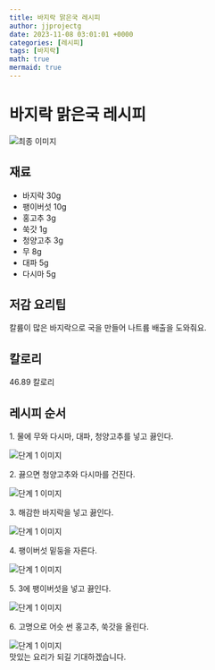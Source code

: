 ```yaml
---
title: 바지락 맑은국 레시피
author: jjprojectg
date: 2023-11-08 03:01:01 +0000
categories: [레시피]
tags: [바지락]
math: true
mermaid: true
---
```

<meta name="og:type" content="website" />
<meta charset="UTF-8">
<div class="header">
<h1>바지락 맑은국 레시피</h1>
</div>

<div class="container my-4">
<div class="row">
<div class="col-12 col-md-6">
<div class="recipe-image">
<img src="http://www.foodsafetykorea.go.kr/uploadimg/20190408/20190408093830_1554683910807.jpg" class="step-image" alt="최종 이미지">
</div>
</div>
<div class="col-12 col-md-6">
<div class="ingredients">
<h2>재료</h2>
<ul class='card'>
<li> 바지락 30g </li>
<li>  팽이버섯 10g </li>
<li>  홍고추 3g </li>
<li>  쑥갓 1g </li>
<li>  청양고추 3g </li>
<li>  무 8g </li>
<li>  대파 5g </li>
<li>  다시마 5g </li>

</ul>
</div>
</div>
<div class="col-12 col-md-6">
<div class="ingredients">
<h2>저감 요리팁</h2>
<div class='card'> 
<p >
칼륨이 많은 바지락으로 국을 만들어 나트륨 배출을 도와줘요.
</p>
</div>
</div>
<div class="ingredients">
<h2>칼로리</h2>
<div class='card'> 
<p>
46.89 칼로리
</p>
</div>
</div>
</div>
</div>

<h2 class="my-4">레시피 순서</h2>
<div class="card recipe-card">
<div class="card-body recipe-stesp">
<p class="card-text step-description">1. 물에 무와 다시마, 대파, 청양고추를 넣고 끓인다.</p>
<img src="http://www.foodsafetykorea.go.kr/uploadimg/20190408/20190408093856_1554683936227.jpg" alt="단계 1 이미지" class="step-image">
</div>
</div>

<div class="card recipe-card">
<div class="card-body recipe-stesp">
<p class="card-text step-description">2. 끓으면 청양고추와 다시마를 건진다.</p>
<img src="http://www.foodsafetykorea.go.kr/uploadimg/20190408/20190408093913_1554683953383.jpg" alt="단계 1 이미지" class="step-image">
</div>
</div>

<div class="card recipe-card">
<div class="card-body recipe-stesp">
<p class="card-text step-description">3. 해감한 바지락을 넣고 끓인다.</p>
<img src="http://www.foodsafetykorea.go.kr/uploadimg/20190408/20190408093929_1554683969238.jpg" alt="단계 1 이미지" class="step-image">
</div>
</div>

<div class="card recipe-card">
<div class="card-body recipe-stesp">
<p class="card-text step-description">4. 팽이버섯 밑둥을 자른다.</p>
<img src="http://www.foodsafetykorea.go.kr/uploadimg/20190408/20190408093943_1554683983317.jpg" alt="단계 1 이미지" class="step-image">
</div>
</div>

<div class="card recipe-card">
<div class="card-body recipe-stesp">
<p class="card-text step-description">5. 3에 팽이버섯을 넣고 끓인다.</p>
<img src="http://www.foodsafetykorea.go.kr/uploadimg/20190408/20190408093955_1554683995553.jpg" alt="단계 1 이미지" class="step-image">
</div>
</div>

<div class="card recipe-card">
<div class="card-body recipe-stesp">
<p class="card-text step-description">6. 고명으로 어슷 썬 홍고추, 쑥갓을 올린다.</p>
<img src="http://www.foodsafetykorea.go.kr/uploadimg/20190408/20190408094010_1554684010944.jpg" alt="단계 1 이미지" class="step-image">
</div>
</div>


</div>
맛있는 요리가 되길 기대하겠습니다.
